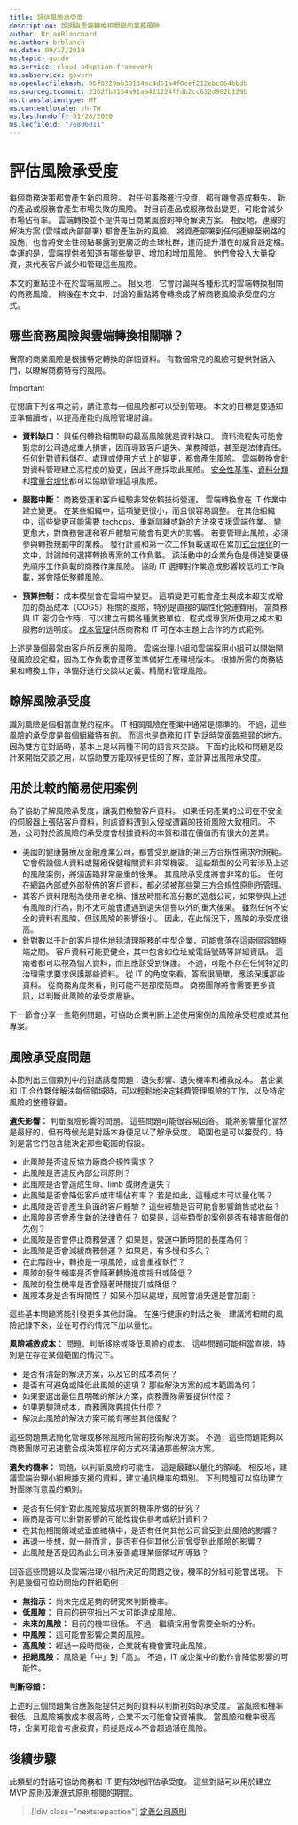 ```yaml
---
title: 評估風險承受度
description: 說明與雲端轉換相關聯的業務風險
author: BrianBlanchard
ms.author: brblanch
ms.date: 09/17/2019
ms.topic: guide
ms.service: cloud-adoption-framework
ms.subservice: govern
ms.openlocfilehash: 06f8229ab38134ac4d51a4f0cef212ebc864bbdb
ms.sourcegitcommit: 2362fb3154a91aa421224ffdb2cc632d982b129b
ms.translationtype: MT
ms.contentlocale: zh-TW
ms.lasthandoff: 01/28/2020
ms.locfileid: "76806011"
---
```

# <a name="evaluate-risk-tolerance"></a>評估風險承受度

每個商務決策都會產生新的風險。 對任何事務進行投資，都有機會造成損失。 新的產品或服務會產生市場失敗的風險。 對目前產品或服務做出變更，可能會減少市場佔有率。 雲端轉換並不提供每日商業風險的神奇解決方案。 相反地，連線的解決方案 (雲端或內部部署) 都會產生新的風險。 將資產部署到任何連線至網路的設施，也會將安全性弱點暴露到更廣泛的全球社群，進而提升潛在的威脅設定檔。 幸運的是，雲端提供者知道有哪些變更、增加和增加風險。 他們會投入大量投資，來代表客戶減少和管理這些風險。

本文的重點並不在於雲端風險上。 相反地，它會討論與各種形式的雲端轉換相關的商務風險。 稍後在本文中，討論的重點將會轉換成了解商務風險承受度的方式。

<!-- markdownlint-disable MD026 -->

## <a name="what-business-risks-are-associated-with-a-cloud-transformation"></a>哪些商務風險與雲端轉換相關聯？

實際的商業風險是根據特定轉換的詳細資料。 有數個常見的風險可提供對話入門，以瞭解商務特有的風險。

> [!IMPORTANT]
> 在閱讀下列各項之前，請注意每一個風險都可以受到管理。 本文的目標是要通知並準備讀者，以提高產能的風險管理討論。

- **資料缺口：** 與任何轉換相關聯的最高風險就是資料缺口。 資料流程失可能會對您的公司造成重大損害，因而導致客戶遺失、業務降低，甚至是法律責任。 任何針對資料儲存、處理或使用方式上的變更，都會產生風險。 雲端轉換會針對資料管理建立高程度的變更，因此不應採取此風險。 [安全性基準](../security-baseline/index.md)、[資料分類](./data-classification.md)和[增量合理化](../../digital-estate/rationalize.md#incremental-rationalization)都可以協助管理這項風險。

- **服務中斷：** 商務營運和客戶經驗非常依賴技術營運。 雲端轉換會在 IT 作業中建立變更。 在某些組織中，這項變更很小，而且很容易調整。 在其他組織中，這些變更可能需要 techops、重新訓練或新的方法來支援雲端作業。 變更愈大，對商務營運和客戶體驗可能會有更大的影響。 若要管理此風險，必須參與轉換規劃中的業務。 發行計畫和第一次工作負載選取在累加[式合理化](../../digital-estate/rationalize.md#incremental-rationalization)的一文中，討論如何選擇轉換專案的工作負載。 該活動中的企業角色是傳達變更優先順序工作負載的商務作業風險。 協助 IT 選擇對作業造成影響較低的工作負載，將會降低整體風險。

- **預算控制：** 成本模型會在雲端中變更。 這項變更可能會產生與成本超支或增加的商品成本（COGS）相關的風險，特別是直接的屬性化營運費用。 當商務與 IT 密切合作時，可以建立有關各種業務單位、程式或專案所使用之成本和服務的透明度。 [成本管理](../cost-management/index.md)供應商務和 IT 可在本主題上合作的方式範例。

上述是幾個最常由客戶所反應的風險。 雲端治理小組和雲端採用小組可以開始開發風險設定檔，因為工作負載會遷移並準備好生產環境版本。 根據所需的商務結果和轉換工作，準備好進行交談以定義、精簡和管理風險。

## <a name="understand-risk-tolerance"></a>瞭解風險承受度

識別風險是個相當直覺的程序。 IT 相關風險在產業中通常是標準的。 不過，這些風險的承受度是每個組織特有的。 而這也是商務和 IT 對話時常面臨瓶頸的地方。 因為雙方在對話時，基本上是以兩種不同的語言來交談。 下面的比較和問題是設計來開始交談之用，以協助雙方能取得更佳的了解，並計算出風險承受度。

## <a name="simple-use-case-for-comparison"></a>用於比較的簡易使用案例

為了協助了解風險承受度，讓我們檢驗客戶資料。 如果任何產業的公司在不安全的伺服器上張貼客戶資料，則該資料遭到入侵或遭竊的技術風險大致相同。 不過，公司對於該風險的承受度會根據資料的本質和潛在價值而有很大的差異。

- 美國的健康醫療及金融產業公司，都會受到嚴謹的第三方合規性需求所規範。 它會假設個人資料或醫療保健相關資料非常機密。 這些類型的公司若涉及上述的風險案例，將須面臨非常嚴重的後果。 其風險承受度將會非常的低。 任何在網路內部或外部發佈的客戶資料，都必須被那些第三方合規性原則所管理。
- 其客戶資料限制為使用者名稱、播放時間和高分數的遊戲公司，如果參與上述有風險的行為，則不太可能會遭遇到遺失信譽以外的重大後果。 雖然任何不安全的資料有風險，但該風險的影響很小。 因此，在此情況下，風險的承受度很高。
- 針對數以千計的客戶提供地毯清理服務的中型企業，可能會落在這兩個容錯極端之間。 客戶資料可能更健全，其中包含如位址或電話號碼等詳細資訊。 這兩者都可以視為個人資料，而且應該受到保護。 不過，可能不存在任何特定的治理需求要求保護那些資料。 從 IT 的角度來看，答案很簡單，應該保護那些資料。 從商務角度來看，則可能不是那麼簡單。 商務團隊將會需要更多資訊，以判斷此風險的承受度層級。

下一節會分享一些範例問題，可協助企業判斷上述使用案例的風險承受程度或其他專案。

## <a name="risk-tolerance-questions"></a>風險承受度問題

本節列出三個類別中的對話誘發問題：遺失影響、遺失機率和補救成本。 當企業和 IT 合作夥伴解決每個領域時，可以輕鬆地決定耗費管理風險的工作，以及特定風險的整體容錯。

**遺失影響：** 判斷風險影響的問題。 這些問題可能很容易回答。 能將影響量化當然是最好的，但有時候光是對話本身便足以了解承受度。 範圍也是可以接受的，特別是當它們包含能決定那些範圍的假設。

- 此風險是否違反協力廠商合規性需求？
- 此風險是否違反內部公司原則？
- 此風險是否會造成生命、limb 或財產遺失？
- 此風險是否會降低客戶或市場佔有率？ 若是如此，這種成本可以量化嗎？
- 此風險是否會產生負面的客戶體驗？ 這些經驗是否可能會影響銷售或收益？
- 此風險是否會產生新的法律責任？ 如果是，這些類型的案例是否有損害賠償的先例？
- 此風險是否會停止商務營運？ 如果是，營運中斷時間的長度為何？
- 此風險是否會減緩商務營運？ 如果是，有多慢和多久？
- 在此階段中，轉換是一項風險，或會重複執行？
- 風險的發生頻率是否會隨著轉換進度提升或降低？
- 風險的發生機率是否會隨著時間提升或降低？
- 風險本身是否有時間性？ 如果不加以處理，風險會消失還是會加劇？

這些基本問題將能引發更多其他討論。 在進行健康的對話之後，建議將相關的風險記錄下來，並在可行的情況下加以量化。

**風險補救成本：** 問題，判斷移除或降低風險的成本。 這些問題可能相當直接，特別是在存在某個範圍的情況下。

- 是否有清楚的解決方案，以及它的成本為何？
- 是否有可避免或降低此風險的選項？ 那些解決方案的成本範圍為何？
- 如果要選出最佳且明確的解決方案，商務團隊需要提供什麼？
- 如果要驗證成本，商務團隊要提供什麼？
- 解決此風險的解決方案可能有哪些其他優點？

這些問題無法簡化管理或移除風險所需的技術解決方案。 不過，這些問題能夠以商務團隊可迅速整合成決策程序的方式來溝通那些解決方案。

**遺失的機率：** 問題，以判斷風險的可能性。 這是最難以量化的領域。 相反地，建議雲端治理小組根據支援的資料，建立通訊機率的類別。 下列問題可以協助建立對團隊有意義的類別。

- 是否有任何針對此風險變成現實的機率所做的研究？
- 廠商是否可以針對影響的可能性提供參考或統計資料？
- 在其他相關領域或垂直結構中，是否有任何其他公司曾受到此風險的影響？
- 再退一步想，就一般而言，是否有任何其他公司曾受到此風險的影響？
- 此風險是否是因為此公司未妥善處理某個領域所導致？

回答這些問題以及雲端治理小組所決定的問題之後，機率的分組可能會出現。 下列是幾個可協助開始的群組範例：

- **無指示：** 尚未完成足夠的研究來判斷機率。
- **低風險：** 目前的研究指出不太可能達成風險。
- **未來的風險：** 目前的機率很低。 不過，繼續採用會需要全新的分析。
- **中風險：** 這可能會影響企業的風險。
- **高風險：** 經過一段時間後，企業就有機會實現此風險。
- **拒絕風險：** 風險是「中」到「高」。 不過，IT 或企業中的動作會降低影響的可能性。

**判斷容錯：**

上述的三個問題集合應該能提供足夠的資料以判斷初始的承受度。 當風險和機率很低，且風險補救成本很高時，企業不太可能會投資補救。 當風險和機率很高時，企業可能會考慮投資，前提是成本不會超過潛在風險。

## <a name="next-steps"></a>後續步驟

此類型的對話可協助商務和 IT 更有效地評估承受度。 這些對話可以用於建立 MVP 原則及漸進式原則檢閱的期間。

> [!div class="nextstepaction"]
> [定義公司原則](./policy-definition.md)
